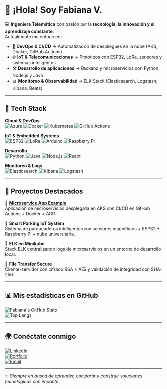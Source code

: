 # 👋 ¡Hola! Soy Fabiana V.  

💻 **Ingeniera Telemática** con pasión por la **tecnología, la innovación y el aprendizaje constante**.  
Actualmente me enfoco en:  
- 🚀 **DevOps & CI/CD** → Automatización de despliegues en la nube (AKS, Docker, GitHub Actions)  
- 🌐 **IoT & Telecomunicaciones** → Prototipos con ESP32, LoRa, sensores y sistemas inteligentes  
- 🛠️ **Desarrollo de aplicaciones** → Backend y microservicios con Python, Node.js y Java  
- 📊 **Monitoreo & Observabilidad** → ELK Stack (Elasticsearch, Logstash, Kibana, Beats)  

---

## 🚀 Tech Stack  

**Cloud & DevOps**  
![Azure](https://img.shields.io/badge/Azure-0078D4?logo=microsoftazure&logoColor=white)
![Docker](https://img.shields.io/badge/Docker-2496ED?logo=docker&logoColor=white)
![Kubernetes](https://img.shields.io/badge/Kubernetes-326CE5?logo=kubernetes&logoColor=white)
![GitHub Actions](https://img.shields.io/badge/GitHub_Actions-2088FF?logo=github-actions&logoColor=white)

**IoT & Embedded Systems**  
![ESP32](https://img.shields.io/badge/ESP32-000000?logo=espressif&logoColor=white)
![LoRa](https://img.shields.io/badge/LoRa-1F425F?logo=thethingsnetwork&logoColor=white)
![Arduino](https://img.shields.io/badge/Arduino-00979D?logo=arduino&logoColor=white)
![Raspberry Pi](https://img.shields.io/badge/Raspberry_Pi-C51A4A?logo=raspberry-pi&logoColor=white)

**Desarrollo**  
![Python](https://img.shields.io/badge/Python-3776AB?logo=python&logoColor=white)
![Java](https://img.shields.io/badge/Java-007396?logo=openjdk&logoColor=white)
![Node.js](https://img.shields.io/badge/Node.js-43853D?logo=node-dot-js&logoColor=white)
![React](https://img.shields.io/badge/React-20232A?logo=react&logoColor=61DAFB)

**Monitoreo & Logs**  
![Elasticsearch](https://img.shields.io/badge/Elasticsearch-005571?logo=elasticsearch&logoColor=white)
![Kibana](https://img.shields.io/badge/Kibana-005571?logo=kibana&logoColor=white)
![Logstash](https://img.shields.io/badge/Logstash-005571?logo=logstash&logoColor=white)

---

## 📌 Proyectos Destacados  

🔹 [**Microservice App Example**](https://github.com/bortizf/microservice-app-example)  
Aplicación de microservicios desplegada en AKS con CI/CD en GitHub Actions + Docker + ACR.  

🔹 **Smart Parking IoT System**  
Sistema de parqueaderos inteligentes con sensores magnéticos + ESP32 + Raspberry Pi + nube universitaria.  

🔹 **ELK en Minikube**  
Stack ELK centralizando logs de microservicios en un entorno de desarrollo local.  

🔹 **File Transfer Secure**  
Cliente-servidor con cifrado RSA + AES y validación de integridad con SHA-256.  

---

## 📊 Mis estadísticas en GitHub  

![Fabiana's GitHub Stats](https://github-readme-stats.vercel.app/api?username=TU_USUARIO&show_icons=true&theme=tokyonight)  
![Top Langs](https://github-readme-stats.vercel.app/api/top-langs/?username=TU_USUARIO&layout=compact&theme=tokyonight)  

---

## 🌍 Conéctate conmigo  

[![LinkedIn](https://img.shields.io/badge/LinkedIn-0A66C2?logo=linkedin&logoColor=white)](https://linkedin.com/in/TU_PERFIL)  
[![Portfolio](https://img.shields.io/badge/Portfolio-000000?logo=vercel&logoColor=white)](https://TU_PORTAFOLIO.com)  
[![Email](https://img.shields.io/badge/Email-D14836?logo=gmail&logoColor=white)](mailto:TU_CORREO@gmail.com)  

---
✨ _Siempre en busca de aprender, compartir y construir soluciones tecnológicas con impacto._

